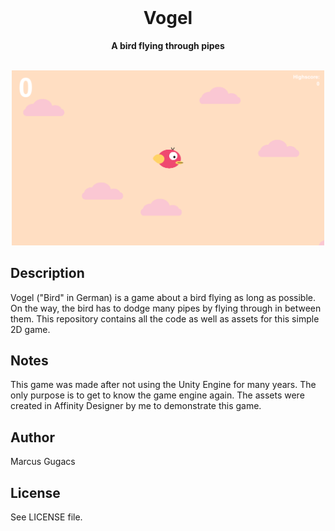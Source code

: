 <div align="center">
    <br>
    <h1>Vogel</h1>
    <p>
        <b>A bird flying through pipes</b>
    </p>
    <br>
    <img src="Assets/title_image.png" width="500">
    <br>
</div>

## Description
Vogel ("Bird" in German) is a game about a bird flying as long as possible.
On the way, the bird has to dodge many pipes by flying through in between them.
This repository contains all the code as well as assets for this simple 2D game.

## Notes
This game was made after not using the Unity Engine for many years.
The only purpose is to get to know the game engine again.
The assets were created in Affinity Designer by me to demonstrate this game.

## Author
Marcus Gugacs

## License
See LICENSE file.
